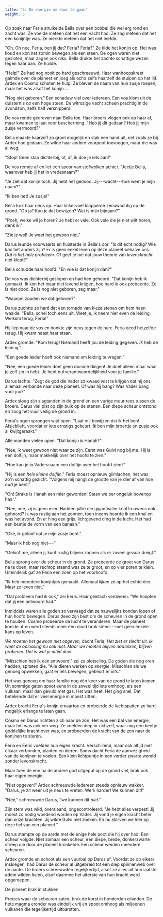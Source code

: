 ```yaml
---
title: "6. De energie om door te gaan"
weight: 6
---
```


Op zoek naar Feria struikelde Bella over een bobbel die wel erg rond en zacht was. Ze voelde meteen dat het een vacht had. Ze zag meteen dat het een konijntje was. Ze merkte meteen dat het niet leefde.

"Oh. Oh nee. Feria, ben jij dat? Feria? Feria?" Ze tilde het konijn op. Het was koud en kon net zomin bewegen als een steen. De ogen waren niet gesloten, maar zagen ook niks. Bella drukte het zachte schattige wezen tegen haar aan. Ze huilde.  

"Help!" Ze had nog nooit zo hard geschreeuwd. Haar wanhoopskreet galmde over de planeet en joeg als echo zelfs haarzelf de stuipen op het lijf. Ardex en Cosmo schoten te hulp. Ze bleven de naam van hun zusje roepen, maar het was alsof het konijn ...

"Nog niet geboren." Een schaduw viel over iedereen. Een vos klom uit de duisternis op een hoge steen. De witrozige vacht scheen prachtig in de avondzon, zelfs half versnipperd. 

De vos rende gedreven naar Bella toe. Haar broers vlogen ook op haar af, maar kwamen te laat voor bescherming. "Heb jij dit gedaan? Heb jij mijn zusje vermoord?"

Bella maakte haarzelf zo groot mogelijk en stak een hand uit, net zoals ze bij Ardex had gedaan. Ze wilde haar andere voorpoot toevoegen, maar die was al weg.

"Stop! Geen stap dichterbij, of, of, ik doe je iets aan!"

De vos remde af en liet een spoor van stofwolken achter. "Jeetje Bella, waarover heb jij het in vredesnaam?"

"Je ziet dat konijn toch. Jij hebt het gedood. Jij---wacht---hoe weet je mijn naam?"

"Ik ben het! Je zusje!"

Bella trok haar neus op. Haar linkervoet klapperde zenuwachtig op de grond. "Oh ja? Kun je dat bewijzen? Wat is mijn bijnaam?"

"Poeh, welke wil je horen? Je hebt er vele. Ook vele die je niet wilt horen, denk ik."

"Zie je wel! Je weet het gewoon niet."

Darus leunde voorwaarts en fluisterde in Bella's oor. "Is dit echt nodig? Wie kan het anders zijn? Er is geen enkel leven op deze planeet behalve ons. _Dat is het hele probleem._ Of geef je toe dat jouw theorie van *levenskracht* niet klopt?"

Bella schudde haar hoofd. "En wie is dat konijn dan?"

De vos was dichterbij geslopen en had hen gehoord. "Dat konijn heb ik gemaakt. Ik kon het maar niet levend krijgen, hoe hard ik ook probeerde. Ze is niet dood. Ze is nog niet geboren, zeg maar."

"Waarom zouden we dat geloven?"

Darus zuchtte zo hard dat een tornado van kiezelstenen om hem heen waaide. "Bella, schei toch eens uit. Weet je, ik neem hier even de leiding. Welkom terug, Feria!" 

Hij liep naar de vos en bonkte zijn neus tegen de hare. Feria deed hetzelfde terug. Hij kwam naast haar staan.

Ardex gromde. "Kom terug! Niemand heeft jou de leiding gegeven. *Ik* heb de leiding."

"Een goede leider hoeft ook niemand om leiding te vragen."

"Nee, een goede leider doet geen domme dingen! Je doet alleen maar waar je zelf zin in hebt. Je hebt nul verantwoordelijkheid voor je familie."

Darus lachte. "Zegt de god die Vader zó kwaad wist te krijgen dat hij ons allemaal verbande naar deze planeet. Of was hij bang? Was Vader bang voor jou?"

Ardex sloeg zijn slagtanden in de grond en een vurige muur rees tussen de broers. Darus viel plat op zijn buik op de stenen. Een diepe scheur ontstond en zoog het vuur veilig de grond in. 

Feria's ogen sprongen wijd open. "Laat mij bewijzen dat ik het ben! Alsjeblieft, voordat er iets ernstigs gebeurt. Ik ben mijn broertje en zusje ook al kwijtgeraakt."

Alle monden vielen open. "Dat konijn is Hanah?"

"Nee, ik weet gewoon niet waar ze zijn. Eerst was Gulvi nog bij me. Hij is een dolfijn, maar makkelijk over het hoofd te zien."

"Hoe kan je in Vadersnaam een dolfijn over het hoofd zien?"

"Hij is een _hele kleine dolfijn_." Feria moest opnieuw glimlachen, het was zo'n schattig gezicht. "Volgens mij hangt de grootte van je dier af van hoe oud je bent."

"Oh! Straks is Hanah een mier geworden! Staan we per ongeluk bovenop haar."

"Nee, nee, zij is geen mier. Hadden jullie die gigantische knal trouwens ook gehoord? Ik was rustig aan het zonnen, toen ineens hoorde ik een knal en was het avond. En er hing een grijs, lichtgevend ding in de lucht. Het had een beetje de vorm van een banaan."

"Oké, ik geloof dat je mijn zusje bent."

"Maar ik heb nog niet---"

"Geloof me, alleen jij kunt rustig blijven zonnen als er zoveel gevaar dreigt."

Bella sprong over de scheur in de grond. Ze probeerde de groet van Darus na te doen, maar rechtop staand was ze te groot, en op vier poten te klein. Uiteindelijk gaf ze Feria een zoen op het voorhoofd.

"Ik heb meerdere konijntjes gemaakt. Allemaal _lijken_ ze op het echte dier. Maar ze leven niet."

"Dat probleem had ik ook," zei Eeris. Haar glimlach verdween. "We hoopten dat jij een antwoord had."

Inmiddels waren alle goden zo vervaagd dat ze nauwelijks konden lopen of hun hoofd bewegen. Darus deed zijn best om de scheuren in de grond open te houden. Cosmo probeerde de lucht te veranderen. Maar de planeet koelde af en werd steeds meer één dood brok steen---met geen enkele kans op leven.

_We moeten het gewoon niet opgeven,_ dacht Feria. _Het ziet er slecht uit. Ik weet de oplossing nu ook niet. Maar we moeten blijven nadenken, blijven proberen. Dat is wat je altijd doet._

"Misschien heb ik een antwoord," zei ze plotseling. De goden die nog oren hadden, spitsten die. "Alle dieren werken op _energie_. Misschien als we genoeg opwekken, gaat er iets bewegen, gebeurt er _iets_."

Het was genoeg om haar familie nog één keer van de grond te laten komen. Uit sommige gaten spoot eens in de zoveel tijd iets omhoog, als een vulkaan, maar dan gevuld met gas. Het was heet. Het ging snel. Dat betekende dat er veel energie in moest zitten.

Ardex bracht Feria's konijn ernaartoe en probeerde de luchtspuiten zo hard mogelijk erlangs te laten gaan.

Cosmo en Darus richtten zich naar de zon. Het was een bal van energie, maar het was ook ver weg. Ze voelden diep in zichzelf, waar nog een beetje goddelijke kracht over was, en probeerden de kracht van de zon naar de konijnen te sturen.

Feria en Eeris voelden hun eigen kracht. Verschillend, maar ook altijd met elkaar verbonden, planten en dieren. Soms dacht Feria de aanwezigheid van de konijnen te voelen. Een klein lichtpuntje in een verder zwarte wereld zonder levenskracht.

Maar toen de ene na de andere god uitgeput op de grond viel, brak ook haar eigen energie.

"Niet opgeven!" Ardex schreeuwde iedereen steeds opnieuw wakker. "Darus, je zit weer uit je neus te vreten. Werk harder! We kunnen dit!"

"Nee," schreeuwde Darus, "we kunnen dit _niet_."

Zijn stem was wild, overslaand, ongecontroleerd. "Je hebt alles verpest! Jij moest zo nodig woedend worden op Vader. Jij vond je eigen kracht beter dan onze krachten. Jij wilde Gulvi niet zoeken. En nu _sterven_ we hier op deze hel van een planeet."

Darus stampte op de aarde met de enige hele poot die hij over had. Een scheur volgde. Niet zomaar een scheur, een diepe, brede, donkerzwarte streep die door de planeet kronkelde. Eén scheur werden meerdere scheuren.

Ardex gromde en schoot als een vuurbal op Darus af. Voordat ze op elkaar insloegen, had Darus de scheur al uitgebreid tot een diep spinnenweb over de aarde. De broers schreeuwden tegelijkertijd, alsof ze alles uit hun laatste adem wilden halen, alsof daarmee het uiterste van hun kracht werd opgeroepen.

De planeet brak in stukken. 

Precies waar de scheuren zaten, brak de korst in honderden eilanden. De hete magma eronder was eindelijk vrij en spoot omhoog als miljoenen vulkanen die tegelijkertijd uitbarstten.